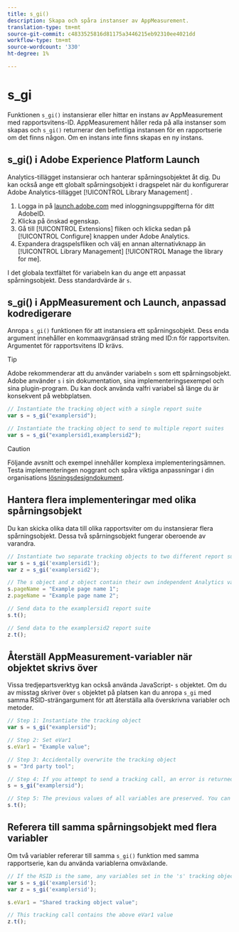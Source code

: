 ```yaml
---
title: s_gi()
description: Skapa och spåra instanser av AppMeasurement.
translation-type: tm+mt
source-git-commit: c4833525816d81175a3446215eb92310ee4021dd
workflow-type: tm+mt
source-wordcount: '330'
ht-degree: 1%

---
```



# s_gi

Funktionen `s_gi()` instansierar eller hittar en instans av AppMeasurement med rapportsvitens-ID. AppMeasurement håller reda på alla instanser som skapas och `s_gi()` returnerar den befintliga instansen för en rapportserie om det finns någon. Om en instans inte finns skapas en ny instans.

## s_gi() i Adobe Experience Platform Launch

Analytics-tillägget instansierar och hanterar spårningsobjektet åt dig. Du kan också ange ett globalt spårningsobjekt i dragspelet när du konfigurerar Adobe Analytics-tillägget [!UICONTROL Library Management] .

1. Logga in på [launch.adobe.com](https://launch.adobe.com) med inloggningsuppgifterna för ditt AdobeID.
2. Klicka på önskad egenskap.
3. Gå till [!UICONTROL Extensions] fliken och klicka sedan på [!UICONTROL Configure] knappen under Adobe Analytics.
4. Expandera dragspelsfliken och välj en annan alternativknapp än [!UICONTROL Library Management] [!UICONTROL Manage the library for me].

I det globala textfältet för variabeln kan du ange ett anpassat spårningsobjekt. Dess standardvärde är `s`.

## s_gi() i AppMeasurement och Launch, anpassad kodredigerare

Anropa `s_gi()` funktionen för att instansiera ett spårningsobjekt. Dess enda argument innehåller en kommaavgränsad sträng med ID:n för rapportsviten. Argumentet för rapportsvitens ID krävs.

>[!TIP]
>
>Adobe rekommenderar att du använder variabeln `s` som ett spårningsobjekt. Adobe använder `s` i sin dokumentation, sina implementeringsexempel och sina plugin-program. Du kan dock använda valfri variabel så länge du är konsekvent på webbplatsen.

```js
// Instantiate the tracking object with a single report suite
var s = s_gi("examplersid");

// Instantiate the tracking object to send to multiple report suites
var s = s_gi("examplersid1,examplersid2");
```

>[!CAUTION]
>
>Följande avsnitt och exempel innehåller komplexa implementeringsämnen. Testa implementeringen noggrant och spåra viktiga anpassningar i din organisations [lösningsdesigndokument](../../prepare/solution-design.md).

## Hantera flera implementeringar med olika spårningsobjekt

Du kan skicka olika data till olika rapportsviter om du instansierar flera spårningsobjekt. Dessa två spårningsobjekt fungerar oberoende av varandra.

```js
// Instantiate two separate tracking objects to two different report suites
var s = s_gi('examplersid1');
var z = s_gi('examplersid2');

// The s object and z object contain their own independent Analytics variables simultaneously
s.pageName = "Example page name 1";
z.pageName = "Example page name 2";

// Send data to the examplersid1 report suite
s.t();

// Send data to the examplersid2 report suite
z.t();
```

## Återställ AppMeasurement-variabler när objektet skrivs över

Vissa tredjepartsverktyg kan också använda JavaScript- `s` objektet. Om du av misstag skriver över `s` objektet på platsen kan du anropa `s_gi` med samma RSID-strängargument för att återställa alla överskrivna variabler och metoder.

```js
// Step 1: Instantiate the tracking object
var s = s_gi("examplersid");

// Step 2: Set eVar1
s.eVar1 = "Example value";

// Step 3: Accidentally overwrite the tracking object
s = "3rd party tool";

// Step 4: If you attempt to send a tracking call, an error is returned. Instead, re-instantiate the tracking object
s = s_gi("examplersid");

// Step 5: The previous values of all variables are preserved. You can send a tracking call and eVar1 is correctly set
s.t();
```

## Referera till samma spårningsobjekt med flera variabler

Om två variabler refererar till samma `s_gi()` funktion med samma rapportserie, kan du använda variablerna omväxlande.

```js
// If the RSID is the same, any variables set in the 's' tracking object also get set in 'z' tracking object
var s = s_gi('examplersid');
var z = s_gi('examplersid');

s.eVar1 = "Shared tracking object value";

// This tracking call contains the above eVar1 value
z.t();
```

